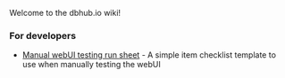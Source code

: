 Welcome to the dbhub.io wiki!



### For developers

* [Manual webUI testing run sheet](https://github.com/sqlitebrowser/dbhub.io/wiki/Manual-webUI-testing-run-sheet) - A simple item checklist template to use when manually testing the webUI